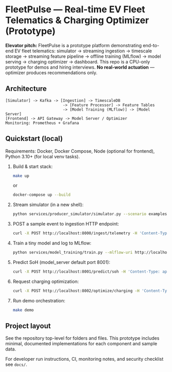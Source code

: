 # FleetPulse — Real-time EV Fleet Telematics & Charging Optimizer (Prototype)

**Elevator pitch:** FleetPulse is a prototype platform demonstrating end-to-end EV fleet telematics: simulator -> streaming ingestion -> timescale storage -> streaming feature pipeline -> offline training (MLflow) -> model serving -> charging optimizer -> dashboard. This repo is a CPU-only prototype for demos and hiring interviews. **No real-world actuation** — optimizer produces recommendations only.

## Architecture 
```
[Simulator] -> Kafka -> [Ingestion] -> TimescaleDB
                         -> [Feature Processor] -> Feature Tables
                         -> [Model Training (MLflow)] -> [Model Server]
[Frontend] -> API Gateway -> Model Server / Optimizer
Monitoring: Prometheus + Grafana
```

## Quickstart (local)
Requirements: Docker, Docker Compose, Node (optional for frontend), Python 3.10+ (for local venv tasks).

1. Build & start stack:
   ```bash
   make up
   ```
   or
   ```bash
   docker-compose up --build
   ```

2. Stream simulator (in a new shell):
   ```bash
   python services/producer_simulator/simulator.py --scenario examples/scenario_configs/sample.yaml --mode stream
   ```

3. POST a sample event to ingestion HTTP endpoint:
   ```bash
   curl -X POST http://localhost:8000/ingest/telemetry -H 'Content-Type: application/json' -d @examples/sample_event.json
   ```

4. Train a tiny model and log to MLflow:
   ```bash
   python services/model_training/train.py --mlflow-uri http://localhost:5000 --data data/sample_day.jsonl
   ```

5. Predict SoH (model_server default port 8001):
   ```bash
   curl -X POST http://localhost:8001/predict/soh -H 'Content-Type: application/json' -d @examples/sample_vehicle_state.json
   ```

6. Request charging optimization:
   ```bash
   curl -X POST http://localhost:8002/optimize/charging -H 'Content-Type: application/json' -d @examples/sample_optimize_request.json
   ```

7. Run demo orchestration:
   ```bash
   make demo
   ```

## Project layout
See the repository top-level for folders and files. This prototype includes minimal, documented implementations for each component and sample data.

For developer run instructions, CI, monitoring notes, and security checklist see `docs/`.

